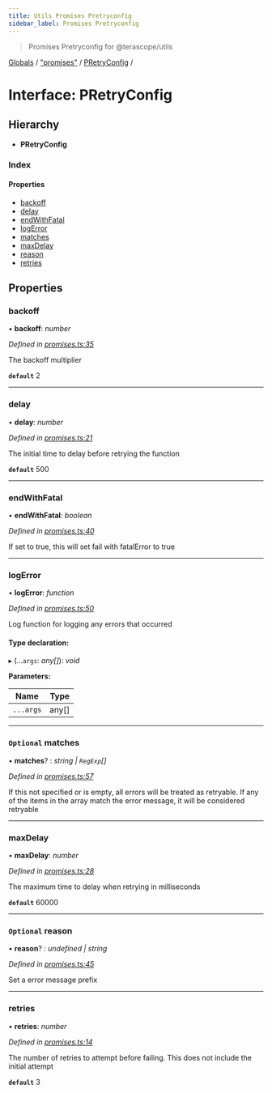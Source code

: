```yaml
---
title: Utils Promises Pretryconfig
sidebar_label: Promises Pretryconfig
---
```


> Promises Pretryconfig for @terascope/utils

[Globals](../overview.md) / ["promises"](../modules/_promises_.md) / [PRetryConfig](_promises_.pretryconfig.md) /

# Interface: PRetryConfig

## Hierarchy

* **PRetryConfig**

### Index

#### Properties

* [backoff](_promises_.pretryconfig.md#backoff)
* [delay](_promises_.pretryconfig.md#delay)
* [endWithFatal](_promises_.pretryconfig.md#endwithfatal)
* [logError](_promises_.pretryconfig.md#logerror)
* [matches](_promises_.pretryconfig.md#optional-matches)
* [maxDelay](_promises_.pretryconfig.md#maxdelay)
* [reason](_promises_.pretryconfig.md#optional-reason)
* [retries](_promises_.pretryconfig.md#retries)

## Properties

###  backoff

• **backoff**: *number*

*Defined in [promises.ts:35](https://github.com/terascope/teraslice/tree/0c8b1cfadd6cd255811e506264906c5373f2ebea/packages/utils/promises.ts#L35)*

The backoff multiplier

**`default`** 2

___

###  delay

• **delay**: *number*

*Defined in [promises.ts:21](https://github.com/terascope/teraslice/tree/0c8b1cfadd6cd255811e506264906c5373f2ebea/packages/utils/promises.ts#L21)*

The initial time to delay before retrying the function

**`default`** 500

___

###  endWithFatal

• **endWithFatal**: *boolean*

*Defined in [promises.ts:40](https://github.com/terascope/teraslice/tree/0c8b1cfadd6cd255811e506264906c5373f2ebea/packages/utils/promises.ts#L40)*

If set to true, this will set fail with fatalError to true

___

###  logError

• **logError**: *function*

*Defined in [promises.ts:50](https://github.com/terascope/teraslice/tree/0c8b1cfadd6cd255811e506264906c5373f2ebea/packages/utils/promises.ts#L50)*

Log function for logging any errors that occurred

#### Type declaration:

▸ (...`args`: *any[]*): *void*

**Parameters:**

Name | Type |
------ | ------ |
`...args` | any[] |

___

### `Optional` matches

• **matches**? : *string | `RegExp`[]*

*Defined in [promises.ts:57](https://github.com/terascope/teraslice/tree/0c8b1cfadd6cd255811e506264906c5373f2ebea/packages/utils/promises.ts#L57)*

If this not specified or is empty, all errors will be treated as retryable.
If any of the items in the array match the error message,
it will be considered retryable

___

###  maxDelay

• **maxDelay**: *number*

*Defined in [promises.ts:28](https://github.com/terascope/teraslice/tree/0c8b1cfadd6cd255811e506264906c5373f2ebea/packages/utils/promises.ts#L28)*

The maximum time to delay when retrying in milliseconds

**`default`** 60000

___

### `Optional` reason

• **reason**? : *undefined | string*

*Defined in [promises.ts:45](https://github.com/terascope/teraslice/tree/0c8b1cfadd6cd255811e506264906c5373f2ebea/packages/utils/promises.ts#L45)*

Set a error message prefix

___

###  retries

• **retries**: *number*

*Defined in [promises.ts:14](https://github.com/terascope/teraslice/tree/0c8b1cfadd6cd255811e506264906c5373f2ebea/packages/utils/promises.ts#L14)*

The number of retries to attempt before failing.
This does not include the initial attempt

**`default`** 3
